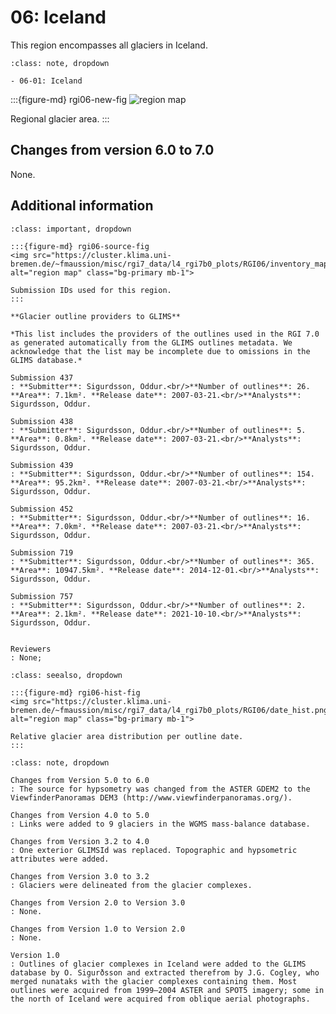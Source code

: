 # 06: Iceland

This region encompasses all glaciers in Iceland.

```{admonition} Subregions
:class: note, dropdown

- 06-01: Iceland

```

:::{figure-md} rgi06-new-fig
<img src="https://cluster.klima.uni-bremen.de/~fmaussion/misc/rgi7_data/l4_rgi7b0_plots/RGI06/isrgi6_map.jpeg" alt="region map" class="bg-primary mb-1">

Regional glacier area.
:::

## Changes from version 6.0 to 7.0

None.

## Additional information 

```{admonition} Data sources and analysts
:class: important, dropdown

:::{figure-md} rgi06-source-fig
<img src="https://cluster.klima.uni-bremen.de/~fmaussion/misc/rgi7_data/l4_rgi7b0_plots/RGI06/inventory_map.jpeg" alt="region map" class="bg-primary mb-1">

Submission IDs used for this region.
:::

**Glacier outline providers to GLIMS**

*This list includes the providers of the outlines used in the RGI 7.0 as generated automatically from the GLIMS outlines metadata. We acknowledge that the list may be incomplete due to omissions in the GLIMS database.*

Submission 437
: **Submitter**: Sigurdsson, Oddur.<br/>**Number of outlines**: 26. **Area**: 7.1km². **Release date**: 2007-03-21.<br/>**Analysts**: Sigurdsson, Oddur.

Submission 438
: **Submitter**: Sigurdsson, Oddur.<br/>**Number of outlines**: 5. **Area**: 0.8km². **Release date**: 2007-03-21.<br/>**Analysts**: Sigurdsson, Oddur.

Submission 439
: **Submitter**: Sigurdsson, Oddur.<br/>**Number of outlines**: 154. **Area**: 95.2km². **Release date**: 2007-03-21.<br/>**Analysts**: Sigurdsson, Oddur.

Submission 452
: **Submitter**: Sigurdsson, Oddur.<br/>**Number of outlines**: 16. **Area**: 7.0km². **Release date**: 2007-03-21.<br/>**Analysts**: Sigurdsson, Oddur.

Submission 719
: **Submitter**: Sigurdsson, Oddur.<br/>**Number of outlines**: 365. **Area**: 10947.5km². **Release date**: 2014-12-01.<br/>**Analysts**: Sigurdsson, Oddur.

Submission 757
: **Submitter**: Sigurdsson, Oddur.<br/>**Number of outlines**: 2. **Area**: 2.1km². **Release date**: 2021-10-10.<br/>**Analysts**: Sigurdsson, Oddur.


Reviewers
: None;

```

```{admonition} Outlines date distribution
:class: seealso, dropdown

:::{figure-md} rgi06-hist-fig
<img src="https://cluster.klima.uni-bremen.de/~fmaussion/misc/rgi7_data/l4_rgi7b0_plots/RGI06/date_hist.png" alt="region map" class="bg-primary mb-1">

Relative glacier area distribution per outline date.
:::

```

```{admonition} Version history
:class: note, dropdown

Changes from Version 5.0 to 6.0
: The source for hypsometry was changed from the ASTER GDEM2 to the ViewfinderPanoramas DEM3 (http://www.viewfinderpanoramas.org/).

Changes from Version 4.0 to 5.0
: Links were added to 9 glaciers in the WGMS mass-balance database.

Changes from Version 3.2 to 4.0
: One exterior GLIMSId was replaced. Topographic and hypsometric attributes were added.

Changes from Version 3.0 to 3.2
: Glaciers were delineated from the glacier complexes.

Changes from Version 2.0 to Version 3.0
: None.

Changes from Version 1.0 to Version 2.0
: None.

Version 1.0
: Outlines of glacier complexes in Iceland were added to the GLIMS database by O. Sigurðsson and extracted therefrom by J.G. Cogley, who merged nunataks with the glacier complexes containing them. Most outlines were acquired from 1999–2004 ASTER and SPOT5 imagery; some in the north of Iceland were acquired from oblique aerial photographs. 
```